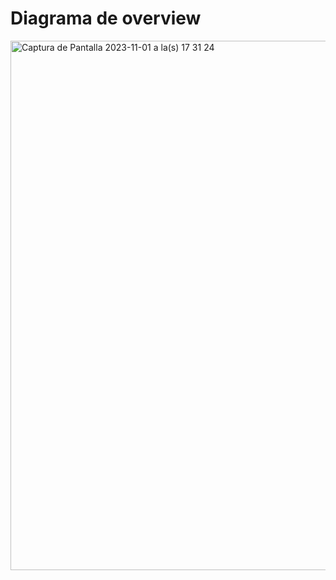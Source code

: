 # Diagrama de overview
<img width="847" alt="Captura de Pantalla 2023-11-01 a la(s) 17 31 24" src="https://github.com/amezcua04s/FCA-Proyecto-OO-01/assets/119078847/4c307c64-d628-406c-91d5-9b509ce46157">
